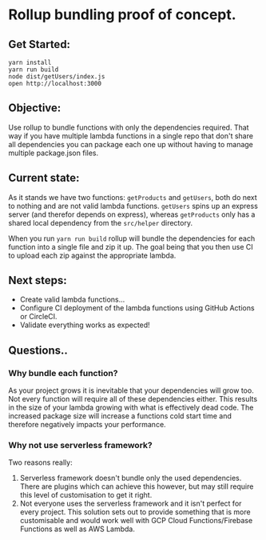 # Rollup bundling proof of concept.

## Get Started:

```
yarn install
yarn run build
node dist/getUsers/index.js
open http://localhost:3000
```

## Objective:

Use rollup to bundle functions with only the dependencies required. That way if you have multiple lambda functions in a single repo that don't share all dependencies you can package each one up without having to manage multiple package.json files.

## Current state:

As it stands we have two functions: `getProducts` and `getUsers`, both do next to nothing and are not valid lambda functions. `getUsers` spins up an express server (and therefor depends on express), whereas `getProducts` only has a shared local dependency from the `src/helper` directory.

When you run `yarn run build` rollup will bundle the dependencies for each function into a single file and zip it up. The goal being that you then use CI to upload each zip against the appropriate lambda.

## Next steps:

- Create valid lambda functions...
- Configure CI deployment of the lambda functions using GitHub Actions or CircleCI.
- Validate everything works as expected!

## Questions..

### Why bundle each function?
As your project grows it is inevitable that your dependencies will grow too. Not every function will require all of these dependencies either. This results in the size of your lambda growing with what is effectively dead code. The increased package size will increase a functions cold start time and therefore negatively impacts your performance.

### Why not use serverless framework?
Two reasons really:

1. Serverless framework doesn't bundle only the used dependencies. There are plugins which can achieve this however, but may still require this level of customisation to get it right.
2. Not everyone uses the serverless framework and it isn't perfect for every project. This solution sets out to provide something that is more customisable and would work well with GCP Cloud Functions/Firebase Functions as well as AWS Lambda.